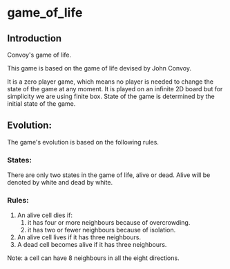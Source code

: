 # game_of_life


## Introduction
Convoy's game of life.

This game is based on the game of life devised by John Convoy.

It is a zero player game, which means no player is needed to change the state of the game at any moment.
It is played on an infinite 2D board but for simplicity we are using finite box.
State of the game is determined by the initial state of the game.


## Evolution:
The game's evolution is based on the following rules.

### States:
There are only two states in the game of life, alive or dead.
Alive will be denoted by white and dead by white.

### Rules:
1. An alive cell dies if:
    1. it has four or more neighbours because of overcrowding.
    2. it has two or fewer neighbours because of isolation.
2. An alive cell lives if it has three neighbours.
3. A dead cell becomes alive if it has three neighbours.

Note: a cell can have 8 neighbours in all the eight directions.